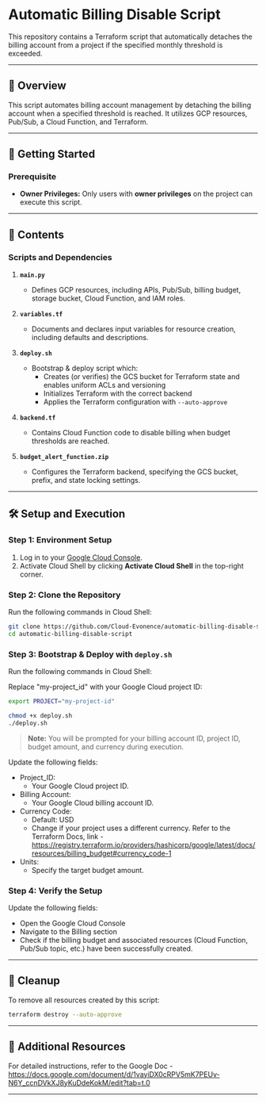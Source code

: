# Automatic Billing Disable Script

This repository contains a Terraform script that automatically detaches the billing account from a project if the specified monthly threshold is exceeded.

---

## 📝 Overview

This script automates billing account management by detaching the billing account when a specified threshold is reached. It utilizes GCP resources, Pub/Sub, a Cloud Function, and Terraform.

---

## 🚀 Getting Started

### **Prerequisite**
- **Owner Privileges:** Only users with **owner privileges** on the project can execute this script.

---

## 📂 Contents

### **Scripts and Dependencies**
1. **`main.py`**  
   - Defines GCP resources, including APIs, Pub/Sub, billing budget, storage bucket, Cloud Function, and IAM roles.
   
2. **`variables.tf`**  
   - Documents and declares input variables for resource creation, including defaults and descriptions.
   
3. **`deploy.sh`**  
   - Bootstrap & deploy script which:
      - Creates (or verifies) the GCS bucket for Terraform state and enables uniform ACLs and versioning  
      - Initializes Terraform with the correct backend  
      - Applies the Terraform configuration with `--auto-approve`

4. **`backend.tf`**  
   - Contains Cloud Function code to disable billing when budget thresholds are reached.
   
5. **`budget_alert_function.zip`**  
   - Configures the Terraform backend, specifying the GCS bucket, prefix, and state locking settings.

---

## 🛠️ Setup and Execution

### Step 1: Environment Setup
1. Log in to your [Google Cloud Console](https://console.cloud.google.com/).
2. Activate Cloud Shell by clicking **Activate Cloud Shell** in the top-right corner.

### Step 2: Clone the Repository
Run the following commands in Cloud Shell:  
```bash
git clone https://github.com/Cloud-Evonence/automatic-billing-disable-script.git
cd automatic-billing-disable-script
```
### Step 3: Bootstrap & Deploy with **`deploy.sh`** 
Run the following commands in Cloud Shell:

Replace "my-project_id" with your Google Cloud project ID:
```bash
export PROJECT="my-project-id" 
```
```bash
chmod +x deploy.sh
./deploy.sh 
```

> **Note:** You will be prompted for your billing account ID, project ID, budget amount, and currency during execution.

Update the following fields:
  - Project_ID:
     - Your Google Cloud project ID.
  - Billing Account:
     - Your Google Cloud billing account ID.
 - Currency Code:
     - Default: USD
     - Change if your project uses a different currency. Refer to the Terraform Docs, link - https://registry.terraform.io/providers/hashicorp/google/latest/docs/resources/billing_budget#currency_code-1
 - Units:
     - Specify the target budget amount.

### Step 4: Verify the Setup
Update the following fields:
  - Open the Google Cloud Console 
  - Navigate to the Billing section
  - Check if the billing budget and associated resources (Cloud Function, Pub/Sub topic, etc.) have been successfully created.

---

## 🔄 Cleanup

To remove all resources created by this script:
```bash
terraform destroy --auto-approve
```
---
## 📖 Additional Resources
For detailed instructions, refer to the Google Doc - https://docs.google.com/document/d/1vayiDX0cRPV5mK7PEUv-N6Y_ccnDVkXJ8yKuDdeKokM/edit?tab=t.0

---

